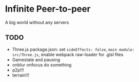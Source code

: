 # Infinite Peer-to-peer
A big world without any servers

## TODO
- Three.js package.json: set `sideEffects: false`, `main module: src/Three.js`, enable webpack raw-loader for .glsl files
- Gamestate and pausing
- onblur onfocus do something
- p2p!!!
- terrain!!!
